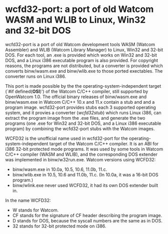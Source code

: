 # wcfd32-port: a port of old Watcom WASM and WLIB to Linux, Win32 and 32-bit DOS

wcfd32-port is a port of old Watcom development tools WASM (Watcom
Assembler) and WLIB (Watcom Library Manager) to Linux, Win32 and 32-bit DOS.
For each tool, an .exe is provided which works on Win32 and 32-bit DOS, and
a Linux i386 executable program is also provided. For copyright reasons, the
programs are not distributed, but a converter is provided which converts
binw/wasm.exe and binw/wlib.exe to those ported exectables. The converter
runs on Linux i386.

This port is made possible by the the operating-system-independent target
(`#if defined(__OSI__)') of the Watcom C/C++ compiler, still supported by
OpenWatcom 1.0. The official binary releases of binw/wasm.exe and
binw/wasm.exe in Watcom C/C++ 10.x and 11.x contain a stub and and a program
image. wcfd32-port provides stubs each 3 supported operating system, and it
provies a converter (*wcfd32stub*) which runs Linux i386, can extract the
program image from the .exe files, and generate the two programs (one .exe
for Win32 and 32-bit DOS, and a Linux i386 executable program) by combining
the wcfd32-port stubs with the Watcom images.

WCFD32 is the unofficial name used in wcfd32-port for the
operating-system-independent target of the Watcom C/C++ compiler. It is an
ABI for i386 32-bit protected mode programs. It was used by some tools in
Watcom C/C++ compiler (WASM and WLIB), and the corresponding DOS extender
was implemented in binw/w32run.exe. Watcom versions using WCFD32:

* binw/wasm.exe in 10.0a, 10.5, 10.6, 11.0b, 11.c.
* binw/wlib.exe in 10.5, 10.6 and 11.0b, 11.c. (In 10.0a, it was a 16-bit
  DOS program.)
* binw/wlink.exe never used WCFD32, it had its own DOS extender built in.

In the name WCFD32:

* W stands for Watcom.
* CF stands for the signature of CF header describing the program image.
* D stands for DOS, because the syscall numbers are the same as in DOS.
* 32 stands for 32-bit protected mode on i386.
